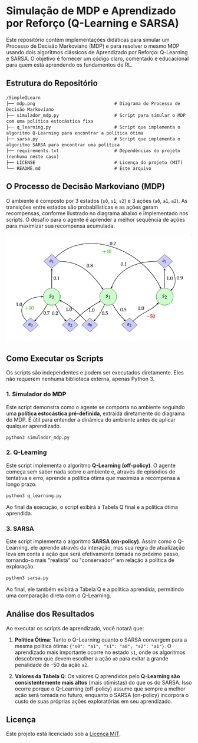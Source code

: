 # Simulação de MDP e Aprendizado por Reforço (Q-Learning e SARSA)

Este repositório contém implementações didáticas para simular um Processo de Decisão Markoviano (MDP) e para resolver o mesmo MDP usando dois algoritmos clássicos de Aprendizado por Reforço: Q-Learning e SARSA. O objetivo é fornecer um código claro, comentado e educacional para quem está aprendendo os fundamentos de RL.

## Estrutura do Repositório

```
/SimpleQLearn
├── mdp.png                              # Diagrama do Processo de Decisão Markoviano
├── simulador_mdp.py                     # Script para simular o MDP com uma política estocástica fixa
├── q_learning.py                        # Script que implementa o algoritmo Q-Learning para encontrar a política ótima
├── sarsa.py                             # Script que implementa o algoritmo SARSA para encontrar uma política
├── requirements.txt                     # Dependências do projeto (nenhuma neste caso)
├── LICENSE                              # Licença do projeto (MIT)
└── README.md                            # Este arquivo
```

## O Processo de Decisão Markoviano (MDP)

O ambiente é composto por 3 estados (`s0`, `s1`, `s2`) e 3 ações (`a0`, `a1`, `a2`). As transições entre estados são probabilísticas e as ações geram recompensas, conforme ilustrado no diagrama abaixo e implementado nos scripts. O desafio para o agente é aprender a melhor sequência de ações para maximizar sua recompensa acumulada.

![MDP Diagram](mdp.png)

## Como Executar os Scripts

Os scripts são independentes e podem ser executados diretamente. Eles não requerem nenhuma biblioteca externa, apenas Python 3.

### 1. Simulador do MDP

Este script demonstra como o agente se comporta no ambiente seguindo uma **política estocástica pré-definida**, extraída diretamente do diagrama do MDP. É útil para entender a dinâmica do ambiente antes de aplicar qualquer aprendizado.

```bash
python3 simulador_mdp.py
```

### 2. Q-Learning

Este script implementa o algoritmo **Q-Learning (off-policy)**. O agente começa sem saber nada sobre o ambiente e, através de episódios de tentativa e erro, aprende a política ótima que maximiza a recompensa a longo prazo.

```bash
python3 q_learning.py
```

Ao final da execução, o script exibirá a Tabela Q final e a política ótima aprendida.

### 3. SARSA

Este script implementa o algoritmo **SARSA (on-policy)**. Assim como o Q-Learning, ele aprende através da interação, mas sua regra de atualização leva em conta a ação que será efetivamente tomada no próximo passo, tornando-o mais "realista" ou "conservador" em relação à política de exploração.

```bash
python3 sarsa.py
```

Ao final, ele também exibirá a Tabela Q e a política aprendida, permitindo uma comparação direta com o Q-Learning.

## Análise dos Resultados

Ao executar os scripts de aprendizado, você notará que:

1.  **Política Ótima**: Tanto o Q-Learning quanto o SARSA convergem para a mesma política ótima: `{"s0": "a1", "s1": "a0", "s2": "a1"}`. O aprendizado mais importante ocorre no estado `s1`, onde os algoritmos descobrem que devem escolher a ação `a0` para evitar a grande penalidade de -50 da ação `a2`.

2.  **Valores da Tabela Q**: Os valores Q aprendidos pelo **Q-Learning são consistentemente mais altos** (mais otimistas) do que os do SARSA. Isso ocorre porque o Q-Learning (off-policy) assume que sempre a melhor ação será tomada no futuro, enquanto o SARSA (on-policy) incorpora o custo de suas próprias ações exploratórias em seu aprendizado.

## Licença

Este projeto está licenciado sob a [Licença MIT](LICENSE).
